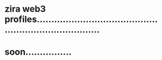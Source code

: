 # zira web3 profiles...........................................................................
# soon................
